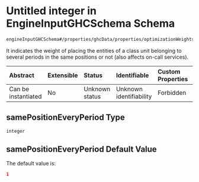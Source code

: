 # Untitled integer in EngineInputGHCSchema Schema

```txt
engineInputGHCSchema#/properties/ghcData/properties/optimizationWeights/properties/sessions/properties/samePositionEveryPeriod
```

It indicates the weight of placing the entities of a class unit belonging to several periods in the same positions or not (also affects on-call services).

| Abstract            | Extensible | Status         | Identifiable            | Custom Properties | Additional Properties | Access Restrictions | Defined In                                                        |
| :------------------ | :--------- | :------------- | :---------------------- | :---------------- | :-------------------- | :------------------ | :---------------------------------------------------------------- |
| Can be instantiated | No         | Unknown status | Unknown identifiability | Forbidden         | Allowed               | none                | [ghc.schema.json*](../out/ghc.schema.json "open original schema") |

## samePositionEveryPeriod Type

`integer`

## samePositionEveryPeriod Default Value

The default value is:

```json
1
```

